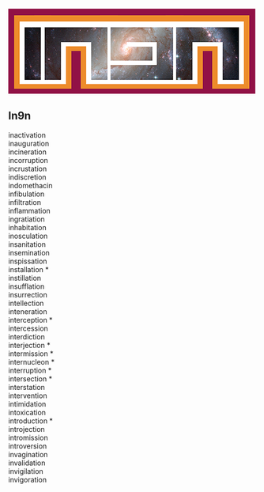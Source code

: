 ![In9n Logo](logo.png "In9n")

## In9n

inactivation  
inauguration  
incineration  
incorruption  
incrustation  
indiscretion  
indomethacin  
infibulation  
infiltration  
inflammation  
ingratiation  
inhabitation  
inosculation  
insanitation  
insemination  
inspissation  
installation *  
instillation  
insufflation  
insurrection  
intellection  
inteneration  
interception *  
intercession  
interdiction  
interjection *  
intermission *  
internucleon *  
interruption *  
intersection *  
interstation  
intervention  
intimidation  
intoxication  
introduction *  
introjection  
intromission  
introversion  
invagination  
invalidation  
invigilation  
invigoration  
